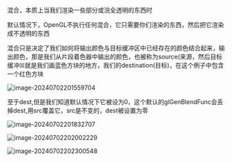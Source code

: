 混合，本质上当我们渲染一些部分或浣全透明的东西时

默认情况下，OpenGL不执行任何混合，它只需要你们渲染的东西，然后把它渲染成不透明的东西



混合只是决定了我们如何将输出颜色与目标缓冲区中已经存在的颜色结合起来，输出颜色，那是我们从片段着色器中输出的颜色，也被称为source(来源，然后目标缓冲☒就是我们画蓝色方块的地方，我们的destination(目标)，在这个例子中包含一个红色方块

![image-20240702201559704](C:\Users\Re11a\Desktop\c++资料\ChernoOpenGL-master\notes\assets\image-20240702201559704.png)

至于dest,但是我们知道默认情况下它被设为0，这个默认的glGenBlendFunc会丢掉dest,用src覆盖它，src是不变的，dest被设置为零

![image-20240702201832707](C:\Users\Re11a\Desktop\c++资料\ChernoOpenGL-master\notes\assets\image-20240702201832707.png)

![image-20240702202002229](C:\Users\Re11a\Desktop\c++资料\ChernoOpenGL-master\notes\assets\image-20240702202002229.png)

![image-20240702202300548](C:\Users\Re11a\Desktop\c++资料\ChernoOpenGL-master\notes\assets\image-20240702202300548.png)
